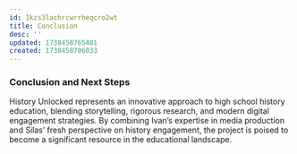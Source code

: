```yaml
---
id: 1kzs3lachrcwrrheqcro2wt
title: Conclusion
desc: ''
updated: 1738458765401
created: 1738458706033
---
```

### **Conclusion and Next Steps**

History Unlocked represents an innovative approach to high school history education, blending storytelling, rigorous research, and modern digital engagement strategies. By combining Ivan’s expertise in media production and Silas’ fresh perspective on history engagement, the project is poised to become a significant resource in the educational landscape.

